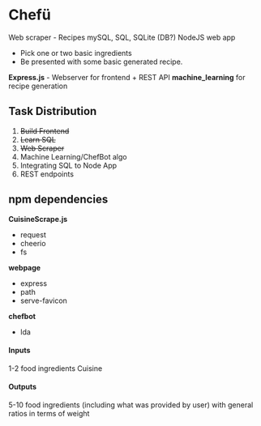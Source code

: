 # Chefü

Web scraper - Recipes
mySQL, SQL, SQLite (DB?)
NodeJS web app
- Pick one or two basic ingredients
- Be presented with some basic generated recipe.

**Express.js** - Webserver for frontend + REST API
**machine_learning** for recipe generation

## Task Distribution
1. ~~Build Frontend~~
2. ~~Learn SQL~~
3. ~~Web Scraper~~
4. Machine Learning/ChefBot algo
5. Integrating SQL to Node App
6. REST endpoints


## npm dependencies

**CuisineScrape.js**
 - request
 - cheerio
 - fs  

**webpage**
 - express
 - path
 - serve-favicon

**chefbot**
 - lda

#### Inputs

1-2 food ingredients
Cuisine

#### Outputs

5-10 food ingredients (including what was provided by user) with general ratios in terms of weight
